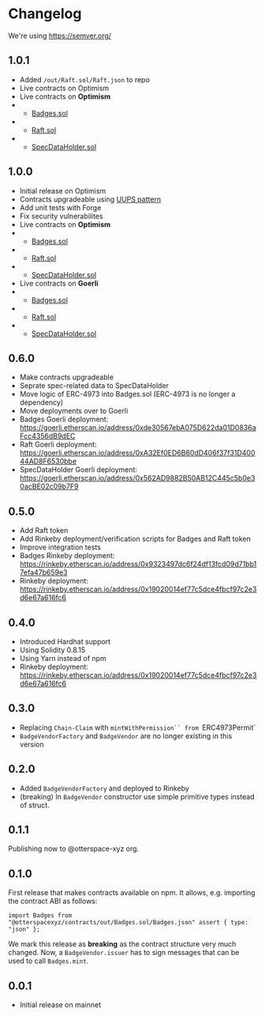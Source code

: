 # Changelog

We're using https://semver.org/

## 1.0.1

- Added `/out/Raft.sol/Raft.json` to repo
- Live contracts on Optimism
- Live contracts on **Optimism**
- - [Badges.sol](https://optimistic.etherscan.io/address/0x639a1703CfdeDaE61A535d53890130b4257f15eb)
- - [Raft.sol](https://optimistic.etherscan.io/address/0xa74caa864A2562999faf38280A3aA3d09c248daA)
- - [SpecDataHolder.sol](https://optimistic.etherscan.io/address/0xdB8346EAF8C4A7eF82B17Ce7843dF8A9d00dC524)

## 1.0.0

- Initial release on Optimism
- Contracts upgradeable using [UUPS pattern](https://docs.openzeppelin.com/contracts/4.x/api/proxy#UUPSUpgradeable)
- Add unit tests with Forge
- Fix security vulnerabilites
- Live contracts on **Optimism**
- - [Badges.sol](https://optimistic.etherscan.io/address/0x639a1703CfdeDaE61A535d53890130b4257f15eb)
- - [Raft.sol](https://optimistic.etherscan.io/address/0xa74caa864a2562999faf38280a3aa3d09c248daa)
- - [SpecDataHolder.sol](https://optimistic.etherscan.io/address/0xdB8346EAF8C4A7eF82B17Ce7843dF8A9d00dC524)
- Live contracts on **Goerli**
- - [Badges.sol](https://goerli.etherscan.io/address/0x835bD6b20206417ff9168B174cE67D812D746dc5)
- - [Raft.sol](https://goerli.etherscan.io/address/0xe620d9CACA4C2B02601C08095a0d5aA14C59270E)
- - [SpecDataHolder.sol](https://goerli.etherscan.io/address/0x147e0dF40fdD1340C604726c670329c08176F208)

## 0.6.0

- Make contracts upgradeable
- Seprate spec-related data to SpecDataHolder
- Move logic of ERC-4973 into Badges.sol (ERC-4973 is no longer a dependency)
- Move deployments over to Goerli
- Badges Goerli deployment: https://goerli.etherscan.io/address/0xde30567ebA075D622da01D0836aFcc4356dB9dEC
- Raft Goerli deployment: https://goerli.etherscan.io/address/0xA32Ef0ED6B60dD406f37f31D40044AD8F6530bbe
- SpecDataHolder Goerli deployment: https://goerli.etherscan.io/address/0x562AD9882B50AB12C445c5b0e30acBE02c09b7F9

## 0.5.0

- Add Raft token
- Add Rinkeby deployment/verification scripts for Badges and Raft token
- Improve integration tests
- Badges Rinkeby deployment: https://rinkeby.etherscan.io/address/0x9323497dc6f24df13fcd09d71bb17efa47b659e3
- Rinkeby deployment: https://rinkeby.etherscan.io/address/0x19020014ef77c5dce4fbcf97c2e3d6e67a616fc6

## 0.4.0

- Introduced Hardhat support
- Using Solidity 0.8.15
- Using Yarn instead of npm
- Rinkeby deployment: https://rinkeby.etherscan.io/address/0x19020014ef77c5dce4fbcf97c2e3d6e67a616fc6

## 0.3.0

- Replacing `Chain-Claim` with ` mintWithPermission`` from  `ERC4973Permit`
- `BadgeVendorFactory` and `BadgeVendor` are no longer existing in this version

## 0.2.0

- Added `BadgeVendorFactory` and deployed to Rinkeby
- (breaking) In `BadgeVendor` constructor use simple primitive types instead of
  struct.

## 0.1.1

Publishing now to @otterspace-xyz org.

## 0.1.0

First release that makes contracts available on npm. It allows, e.g. importing
the contract ABI as follows:

```nodejs
import Badges from "@otterspacexyz/contracts/out/Badges.sol/Badges.json" assert { type: "json" };
```

We mark this release as **breaking** as the contract structure very much
changed. Now, a `BadgeVendor.issuer` has to sign messages that can be used to
call `Badges.mint`.

## 0.0.1

- Initial release on mainnet
